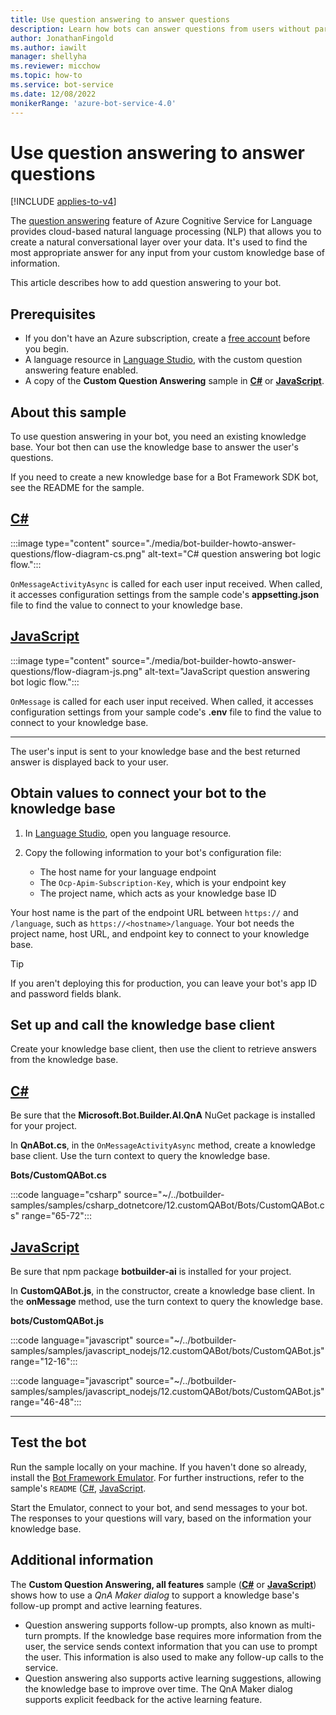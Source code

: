 ```yaml
---
title: Use question answering to answer questions
description: Learn how bots can answer questions from users without parsing or interpreting the questions. See how to use question answering for this task.
author: JonathanFingold
ms.author: iawilt
manager: shellyha
ms.reviewer: micchow
ms.topic: how-to
ms.service: bot-service
ms.date: 12/08/2022
monikerRange: 'azure-bot-service-4.0'
---
```


# Use question answering to answer questions

[!INCLUDE [applies-to-v4](./includes/applies-to-v4-current.md)]

The [question answering](v4sdk/bot-builder-concept-luis.md#question-answering) feature of Azure Cognitive Service for Language provides cloud-based natural language processing (NLP) that allows you to create a natural conversational layer over your data. It's used to find the most appropriate answer for any input from your custom knowledge base of information.

This article describes how to add question answering to your bot.

## Prerequisites

- If you don't have an Azure subscription, create a [free account](https://azure.microsoft.com/free/?WT.mc_id=A261C142F) before you begin.
- A language resource in [Language Studio](https://language.cognitive.azure.com/), with the custom question answering feature enabled.
- A copy of the **Custom Question Answering** sample in [**C#**][cs sample] or [**JavaScript**][js sample].

[cs sample]: https://github.com/microsoft/BotBuilder-Samples/tree/main/samples/csharp_dotnetcore/12.customQABot
[js sample]: https://github.com/microsoft/BotBuilder-Samples/tree/main/samples/javascript_nodejs/12.customQABot

## About this sample

To use question answering in your bot, you need an existing knowledge base. Your bot then can use the knowledge base to answer the user's questions.

If you need to create a new knowledge base for a Bot Framework SDK bot, see the README for the sample.

## [C#](#tab/cs)

:::image type="content" source="./media/bot-builder-howto-answer-questions/flow-diagram-cs.png" alt-text="C# question answering bot logic flow.":::

`OnMessageActivityAsync` is called for each user input received. When called, it accesses configuration settings from the sample code's **appsetting.json** file to find the value to connect to your knowledge base.

## [JavaScript](#tab/js)

:::image type="content" source="./media/bot-builder-howto-answer-questions/flow-diagram-js.png" alt-text="JavaScript question answering bot logic flow.":::

`OnMessage` is called for each user input received. When called, it accesses configuration settings from your sample code's **.env** file to find the value to connect to your knowledge base.

---

The user's input is sent to your knowledge base and the best returned answer is displayed back to your user.

## Obtain values to connect your bot to the knowledge base

1. In [Language Studio](https://language.cognitive.azure.com/), open you language resource.
1. Copy the following information to your bot's configuration file:

    - The host name for your language endpoint
    - The `Ocp-Apim-Subscription-Key`, which is your endpoint key
    - The project name, which acts as your knowledge base ID

Your host name is the part of the endpoint URL between `https://` and `/language`, such as `https://<hostname>/language`. Your bot needs the project name, host URL, and endpoint key to connect to your knowledge base.

> [!TIP]
> If you aren't deploying this for production, you can leave your bot's app ID and password fields blank.

## Set up and call the knowledge base client

Create your knowledge base client, then use the client to retrieve answers from the knowledge base.

## [C#](#tab/cs)

Be sure that the **Microsoft.Bot.Builder.AI.QnA** NuGet package is installed for your project.

In **QnABot.cs**, in the `OnMessageActivityAsync` method, create a knowledge base client. Use the turn context to query the knowledge base.

**Bots/CustomQABot.cs**

:::code language="csharp" source="~/../botbuilder-samples/samples/csharp_dotnetcore/12.customQABot/Bots/CustomQABot.cs" range="65-72":::

## [JavaScript](#tab/js)

Be sure that npm package **botbuilder-ai** is installed for your project.

In **CustomQABot.js**, in the constructor, create a knowledge base client. In the **onMessage** method, use the turn context to query the knowledge base.

**bots/CustomQABot.js**

:::code language="javascript" source="~/../botbuilder-samples/samples/javascript_nodejs/12.customQABot/bots/CustomQABot.js" range="12-16":::

:::code language="javascript" source="~/../botbuilder-samples/samples/javascript_nodejs/12.customQABot/bots/CustomQABot.js" range="46-48":::

---

## Test the bot

Run the sample locally on your machine. If you haven't done so already, install the [Bot Framework Emulator](https://github.com/Microsoft/BotFramework-Emulator/blob/master/README.md#download). For further instructions, refer to the sample's `README` ([C#][CS readme], [JavaScript][JS readme].

Start the Emulator, connect to your bot, and send messages to your bot. The responses to your questions will vary, based on the information your knowledge base.

[CS readme]: https://github.com/microsoft/BotBuilder-Samples/tree/main/samples/csharp_dotnetcore/12.customQABot#readme
[JS readme]: https://github.com/microsoft/BotBuilder-Samples/tree/main/samples/javascript_nodejs/12.customQABot#readme

## Additional information

The **Custom Question Answering, all features** sample ([**C#**][CS adv readme] or [**JavaScript**][JS adv readme]) shows how to use a _QnA Maker dialog_ to support a knowledge base's follow-up prompt and active learning features.

- Question answering supports follow-up prompts, also known as multi-turn prompts. If the knowledge base requires more information from the user, the service sends context information that you can use to prompt the user. This information is also used to make any follow-up calls to the service.
- Question answering also supports active learning suggestions, allowing the knowledge base to improve over time. The QnA Maker dialog supports explicit feedback for the active learning feature.

[CS adv readme]: https://github.com/microsoft/BotBuilder-Samples/tree/main/samples/csharp_dotnetcore/48.customQABot-all-features#readme
[JS adv readme]: https://github.com/microsoft/BotBuilder-Samples/tree/main/samples/javascript_nodejs/48.customQABot-all-features#readme
